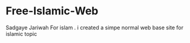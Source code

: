 # Free-Islamic-Web
Sadgaye Jariwah For islam . i created a simpe normal web base site for islamic topic
